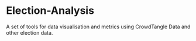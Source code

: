 # Election-Analysis
A set of tools for data visualisation and metrics using CrowdTangle Data and other election data.
